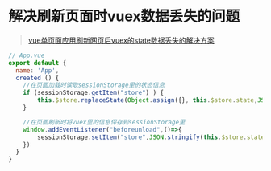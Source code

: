 # 解决刷新页面时vuex数据丢失的问题

> [vue单页面应用刷新网页后vuex的state数据丢失的解决方案](https://blog.csdn.net/guzhao593/article/details/81435342)

```js
// App.vue
export default {
  name: 'App',
  created () {
    //在页面加载时读取sessionStorage里的状态信息
    if (sessionStorage.getItem("store") ) {
        this.$store.replaceState(Object.assign({}, this.$store.state,JSON.parse(sessionStorage.getItem("store"))))
    }

    //在页面刷新时将vuex里的信息保存到sessionStorage里
    window.addEventListener("beforeunload",()=>{
        sessionStorage.setItem("store",JSON.stringify(this.$store.state))
    })
  }
}
```

